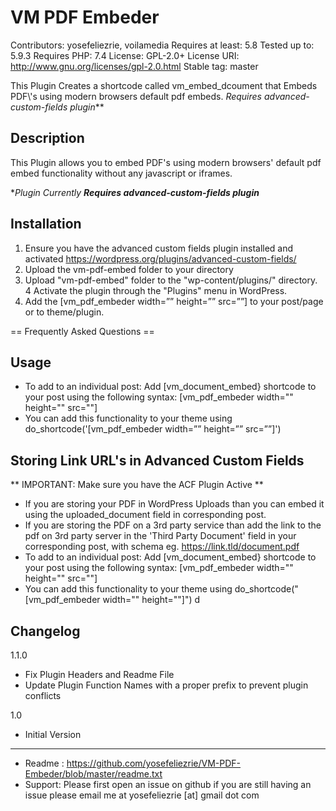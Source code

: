 # VM PDF Embeder
Contributors: yosefeliezrie, voilamedia
Requires at least: 5.8
Tested up to: 5.9.3
Requires PHP: 7.4
License: GPL-2.0+
License URI: http://www.gnu.org/licenses/gpl-2.0.html
Stable tag: master

This Plugin Creates a shortcode called vm_embed_dcoument that Embeds PDF\\\'s using modern browsers default pdf embeds. *Requires advanced-custom-fields plugin***

## Description
This Plugin allows you to embed PDF\'s using modern browsers\' default pdf embed functionality without any javascript or iframes.

**Plugin Currently **Requires advanced-custom-fields plugin***

## Installation
1. Ensure you have the advanced custom fields plugin installed and activated https://wordpress.org/plugins/advanced-custom-fields/
2. Upload the vm-pdf-embed folder to your directory
3. Upload "vm-pdf-embed" folder to the \"wp-content/plugins/" directory.
4 Activate the plugin through the \"Plugins\" menu in WordPress.
6. Add the [vm_pdf_embeder width=”” height=”” src=””] to your post/page or to theme/plugin.

== Frequently Asked Questions ==

## Usage
* To add to an individual post: Add [vm_document_embed} shortcode to your post using the following syntax:
[vm_pdf_embeder width=\"\" height=\"\" src=\"\"]
*  You can add this functionality to your theme using do_shortcode('[vm_pdf_embeder width=”” height=”” src=””]')


## Storing Link URL's in Advanced Custom Fields

** IMPORTANT: Make sure you have the ACF Plugin Active **

* If you are storing your PDF in WordPress Uploads than you can embed it using the uploaded_document field in corresponding post.
* If you are storing the PDF on a 3rd party service than add the link to the pdf on 3rd party server in the 'Third Party Document' field in your corresponding post, with schema eg. https://link.tld/document.pdf
* To add to an individual post: Add [vm_document_embed} shortcode to your post using the following syntax:
[vm_pdf_embeder width=\"\" height=\"\" src=\"\"]
* You can add this functionality to your theme using do_shortcode(\"[vm_pdf_embeder width=\"\" height=\"\"]\")
d

## Changelog
1.1.0 
* Fix Plugin Headers and Readme File
* Update Plugin Function Names with a proper prefix to prevent plugin conflicts

1.0
* Initial Version

-----------------------

* Readme : https://github.com/yosefeliezrie/VM-PDF-Embeder/blob/master/readme.txt
* Support: Please first open an issue on github if you are still having an issue please email me at yosefeliezrie [at] gmail dot com
